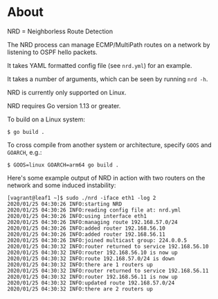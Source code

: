 # About

NRD = Neighborless Route Detection

The NRD process can manage ECMP/MultiPath routes on a network by listening to OSPF hello packets.

It takes YAML formatted config file (see `nrd.yml`) for an example.

It takes a number of arguments, which can be seen by running `nrd -h`.

NRD is currently only supported on Linux.

NRD requires Go version 1.13 or greater.

To build on a Linux system:

```console
$ go build .
```

To cross compile from another system or architecture, specify `GOOS` and `GOARCH`, e.g.:

```console
$ GOOS=linux GOARCH=arm64 go build .
```

Here's some example output of NRD in action with two routers on the network and some induced instability:

```console
[vagrant@leaf1 ~]$ sudo ./nrd -iface eth1 -log 2
2020/01/25 04:30:26 INFO:starting NRD
2020/01/25 04:30:26 INFO:reading config file at: nrd.yml
2020/01/25 04:30:26 INFO:using interface eth1
2020/01/25 04:30:26 INFO:managing route 192.168.57.0/24
2020/01/25 04:30:26 INFO:added router 192.168.56.10
2020/01/25 04:30:26 INFO:added router 192.168.56.11
2020/01/25 04:30:26 INFO:joined multicast group: 224.0.0.5
2020/01/25 04:30:32 INFO:router returned to service 192.168.56.10
2020/01/25 04:30:32 INFO:router 192.168.56.10 is now up
2020/01/25 04:30:32 INFO:route 192.168.57.0/24 is down
2020/01/25 04:30:32 INFO:there are 1 routers up
2020/01/25 04:30:32 INFO:router returned to service 192.168.56.11
2020/01/25 04:30:32 INFO:router 192.168.56.11 is now up
2020/01/25 04:30:32 INFO:updated route 192.168.57.0/24
2020/01/25 04:30:32 INFO:there are 2 routers up
```